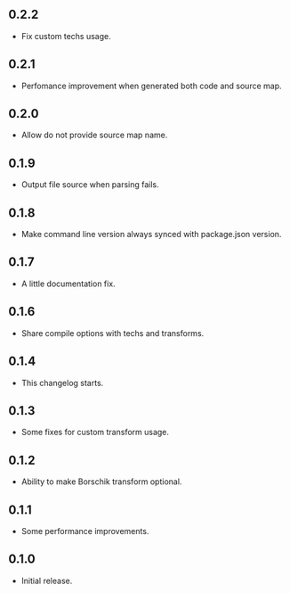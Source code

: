 ## 0.2.2
* Fix custom techs usage.

## 0.2.1
* Perfomance improvement when generated both code and source map.

## 0.2.0
* Allow do not provide source map name.

## 0.1.9
* Output file source when parsing fails.

## 0.1.8
* Make command line version always synced with package.json version.

## 0.1.7
* A little documentation fix.

## 0.1.6
* Share compile options with techs and transforms.

## 0.1.4
* This changelog starts.

## 0.1.3
* Some fixes for custom transform usage.

## 0.1.2
* Ability to make Borschik transform optional.

## 0.1.1
* Some performance improvements.

## 0.1.0
* Initial release.
